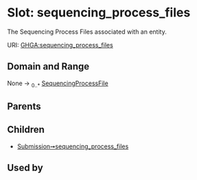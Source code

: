 
# Slot: sequencing_process_files


The Sequencing Process Files associated with an entity.

URI: [GHGA:sequencing_process_files](https://w3id.org/GHGA/sequencing_process_files)


## Domain and Range

None &#8594;  <sub>0..\*</sub> [SequencingProcessFile](SequencingProcessFile.md)

## Parents


## Children

 *  [Submission➞sequencing_process_files](Submission_sequencing_process_files.md)

## Used by

